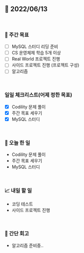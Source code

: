 ## 📅 2022/06/13

<br/>

### 🏹 주간 목표

- [ ] MySQL 스터디 리딩 준비
- [ ] CS 운영체제 학습 5개 이상
- [ ] Real World 프로젝트 진행
- [ ] 사이드 프로젝트 진행 (프로젝트 구성)
- [ ] 알고리즘

<br/>

### 일일 체크리스트(어제 정한 목표)

- [x] Codility 문제 풀이
- [x] 주간 목표 세우기
- [x] MySQL 스터디

<br/>

### 💯 오늘 한 일

- Codility 문제 풀이
- 주간 목표 세우기
- MySQL 스터디

<br/>

### 📈 내일 할 일

- 코딩 테스트
- 사이드 프로젝트 진행

<br/>

### 🧐 간단 회고

- 알고리즘 준비중..